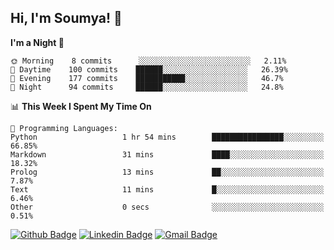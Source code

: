 ## Hi, I'm Soumya! 👋

<!--START_SECTION:waka-->
**I'm a Night 🦉** 

```text
🌞 Morning    8 commits      ░░░░░░░░░░░░░░░░░░░░░░░░░   2.11% 
🌆 Daytime    100 commits    ██████░░░░░░░░░░░░░░░░░░░   26.39% 
🌃 Evening    177 commits    ███████████░░░░░░░░░░░░░░   46.7% 
🌙 Night      94 commits     ██████░░░░░░░░░░░░░░░░░░░   24.8%

```


📊 **This Week I Spent My Time On** 

```text
💬 Programming Languages: 
Python                   1 hr 54 mins        ████████████████░░░░░░░░░   66.85% 
Markdown                 31 mins             ████░░░░░░░░░░░░░░░░░░░░░   18.32% 
Prolog                   13 mins             ██░░░░░░░░░░░░░░░░░░░░░░░   7.87% 
Text                     11 mins             █░░░░░░░░░░░░░░░░░░░░░░░░   6.46% 
Other                    0 secs              ░░░░░░░░░░░░░░░░░░░░░░░░░   0.51%

```


<!--END_SECTION:waka-->

[![Github Badge](https://img.shields.io/badge/-rubyruins-grey?style=for-the-badge&logo=github&logoColor=white&link=https://github.com/rubyruins/)](https://www.github.com/rubyruins/) 
[![Linkedin Badge](https://img.shields.io/badge/-Soumya%20Parekh-0072b1?style=for-the-badge&logo=Linkedin&logoColor=white&link=https://www.linkedin.com/in/Soumya-Parekh/)](https://www.linkedin.com/in/Soumya-Parekh/) 
[![Gmail Badge](https://img.shields.io/badge/-soumya.parekh@somaiya.edu-c14438?style=for-the-badge&logo=Gmail&logoColor=white&link=mailto:soumya.parekh@somaiya.edu)](mailto:soumya.parekh@somaiya.edu) 
